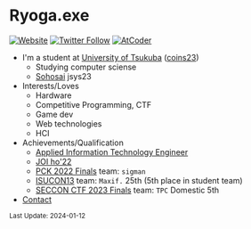 # Ryoga.exe


[![Website](https://img.shields.io/website?label=ryoga.dev&style=for-the-badge&url=https%3A%2F%2Fryoga.dev)](https://ryoga.dev)
[![Twitter Follow](https://img.shields.io/badge/follow-%40Ryoga__exe-1DA1F2?logo=twitter&style=for-the-badge)](https://twitter.com/intent/follow?screen_name=Ryoga_exe)
[![AtCoder](https://img.shields.io/endpoint?url=https%3A%2F%2Fatcoder-badges.now.sh%2Fapi%2Fatcoder%2Fjson%2FRyoga_exe&style=for-the-badge)](https://atcoder.jp/users/Ryoga_exe)

- I'm a student at [University of Tsukuba](https://www.tsukuba.ac.jp/en/) ([coins23](https://www.coins.tsukuba.ac.jp/en/))
  - Studying computer sciense
  - [Sohosai](https://github.com/sohosai) jsys23
- Interests/Loves
  - Hardware
  - Competitive Programming, CTF
  - Game dev
  - Web technologies
  - HCI
- Achievements/Qualification
  - [Applied Information Technology Engineer](https://www.ipa.go.jp/shiken/kubun/list.html)
  - [JOI ho'22](https://www.ioi-jp.org/joi-2022)
  - [PCK 2022 Finals](https://pckoshien.u-aizu.ac.jp/final/2022final.html) team: `sigman`
  - [ISUCON13](https://isucon.net/archives/57993937.html) team: `Maxif.` 25th (5th place in student team)
  - [SECCON CTF 2023 Finals](https://ctf.seccon.jp/) team: `TPC` Domestic 5th 
- [Contact](https://github.com/Ryoga-exe/Life-public/issues)

<small>Last Update: 2024-01-12</small>

